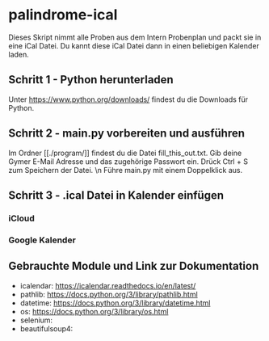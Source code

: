# palindrome-ical

Dieses Skript nimmt alle Proben aus dem Intern Probenplan und packt sie in eine iCal Datei.
Du kannt diese iCal Datei dann in einen beliebigen Kalender laden.

## Schritt 1 - Python herunterladen
Unter https://www.python.org/downloads/ findest du die Downloads für Python.

## Schritt 2 - main.py vorbereiten und ausführen
Im Ordner [[./program/]] findest du die Datei fill_this_out.txt.
Gib deine Gymer E-Mail Adresse und das zugehörige Passwort ein.
Drück Ctrl + S zum Speichern der Datei. 
\n
Führe main.py mit einem Doppelklick aus.

## Schritt 3 - .ical Datei in Kalender einfügen

### iCloud

### Google Kalender

## Gebrauchte Module und Link zur Dokumentation
- icalendar:		https://icalendar.readthedocs.io/en/latest/
- pathlib:		https://docs.python.org/3/library/pathlib.html
- datetime:		https://docs.python.org/3/library/datetime.html
- os:			https://docs.python.org/3/library/os.html
- selenium:		
- beautifulsoup4:	
